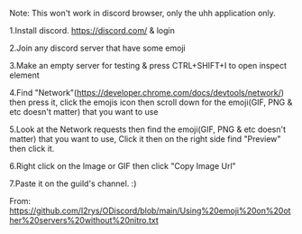 Note: This won't work in discord browser, only the uhh application only.

1.Install discord. https://discord.com/ & login

2.Join any discord server that have some emoji

3.Make an empty server for testing & press CTRL+SHIFT+I to open inspect element

4.Find "Network"(https://developer.chrome.com/docs/devtools/network/) then press it, click the emojis icon then scroll down for the emoji(GIF, PNG & etc doesn't matter) that you want to use

5.Look at the Network requests then find the emoji(GIF, PNG & etc doesn't matter) that you want to use, Click it then on the right side find "Preview" then click it.

6.Right click on the Image or GIF then click "Copy Image Url"

7.Paste it on the guild's channel. :)

From: https://github.com/I2rys/ODiscord/blob/main/Using%20emoji%20on%20other%20servers%20without%20nitro.txt
